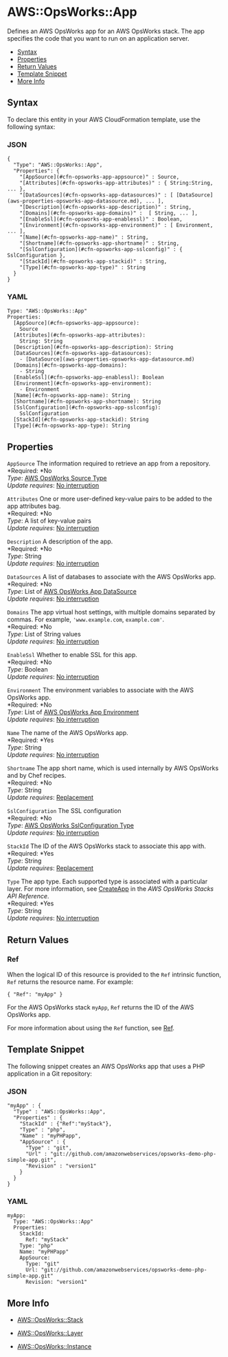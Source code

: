 # AWS::OpsWorks::App<a name="aws-resource-opsworks-app"></a>

Defines an AWS OpsWorks app for an AWS OpsWorks stack\. The app specifies the code that you want to run on an application server\.


+ [Syntax](#aws-resource-opsworks-app-syntax)
+ [Properties](#w3ab2c21c10d842b9)
+ [Return Values](#w3ab2c21c10d842c11)
+ [Template Snippet](#w3ab2c21c10d842c13)
+ [More Info](#w3ab2c21c10d842c15)

## Syntax<a name="aws-resource-opsworks-app-syntax"></a>

To declare this entity in your AWS CloudFormation template, use the following syntax:

### JSON<a name="aws-resource-opsworks-app-syntax.json"></a>

```
{
  "Type": "AWS::OpsWorks::App",
  "Properties": {
    "[AppSource](#cfn-opsworks-app-appsource)" : Source,
    "[Attributes](#cfn-opsworks-app-attributes)" : { String:String, ... },
    "[DataSources](#cfn-opsworks-app-datasources)" : [ [DataSource](aws-properties-opsworks-app-datasource.md), ... ],
    "[Description](#cfn-opsworks-app-description)" : String,
    "[Domains](#cfn-opsworks-app-domains)" :  [ String, ... ],
    "[EnableSsl](#cfn-opsworks-app-enablessl)" : Boolean,
    "[Environment](#cfn-opsworks-app-environment)" : [ Environment, ... ],
    "[Name](#cfn-opsworks-app-name)" : String,
    "[Shortname](#cfn-opsworks-app-shortname)" : String,
    "[SslConfiguration](#cfn-opsworks-app-sslconfig)" : { SslConfiguration },
    "[StackId](#cfn-opsworks-app-stackid)" : String,
    "[Type](#cfn-opsworks-app-type)" : String
  }
}
```

### YAML<a name="aws-resource-opsworks-app-syntax.yaml"></a>

```
Type: "AWS::OpsWorks::App"
Properties: 
  [AppSource](#cfn-opsworks-app-appsource):
    Source
  [Attributes](#cfn-opsworks-app-attributes):
    String: String
  [Description](#cfn-opsworks-app-description): String
  [DataSources](#cfn-opsworks-app-datasources): 
    - [DataSource](aws-properties-opsworks-app-datasource.md)
  [Domains](#cfn-opsworks-app-domains):
    - String
  [EnableSsl](#cfn-opsworks-app-enablessl): Boolean
  [Environment](#cfn-opsworks-app-environment):
    - Environment
  [Name](#cfn-opsworks-app-name): String
  [Shortname](#cfn-opsworks-app-shortname): String
  [SslConfiguration](#cfn-opsworks-app-sslconfig):
    SslConfiguration
  [StackId](#cfn-opsworks-app-stackid): String
  [Type](#cfn-opsworks-app-type): String
```

## Properties<a name="w3ab2c21c10d842b9"></a>

`AppSource`  <a name="cfn-opsworks-app-appsource"></a>
The information required to retrieve an app from a repository\.  
*Required: *No  
*Type*: [AWS OpsWorks Source Type](aws-properties-opsworks-stack-source.md)  
*Update requires*: [No interruption](using-cfn-updating-stacks-update-behaviors.md#update-no-interrupt)

`Attributes`  <a name="cfn-opsworks-app-attributes"></a>
One or more user\-defined key\-value pairs to be added to the app attributes bag\.  
*Required: *No  
*Type*: A list of key\-value pairs  
*Update requires*: [No interruption](using-cfn-updating-stacks-update-behaviors.md#update-no-interrupt)

`Description`  <a name="cfn-opsworks-app-description"></a>
A description of the app\.  
*Required: *No  
*Type*: String  
*Update requires*: [No interruption](using-cfn-updating-stacks-update-behaviors.md#update-no-interrupt)

`DataSources`  <a name="cfn-opsworks-app-datasources"></a>
A list of databases to associate with the AWS OpsWorks app\.  
*Required: *No  
*Type*: List of [AWS OpsWorks App DataSource](aws-properties-opsworks-app-datasource.md)  
*Update requires*: [No interruption](using-cfn-updating-stacks-update-behaviors.md#update-no-interrupt)

`Domains`  <a name="cfn-opsworks-app-domains"></a>
The app virtual host settings, with multiple domains separated by commas\. For example, `'www.example.com`, `example.com'`\.  
*Required: *No  
*Type*: List of String values  
*Update requires*: [No interruption](using-cfn-updating-stacks-update-behaviors.md#update-no-interrupt)

`EnableSsl`  <a name="cfn-opsworks-app-enablessl"></a>
Whether to enable SSL for this app\.  
*Required: *No  
*Type*: Boolean  
*Update requires*: [No interruption](using-cfn-updating-stacks-update-behaviors.md#update-no-interrupt)

`Environment`  <a name="cfn-opsworks-app-environment"></a>
The environment variables to associate with the AWS OpsWorks app\.  
*Required: *No  
*Type*: List of [AWS OpsWorks App Environment](aws-properties-opsworks-app-environment.md)  
*Update requires*: [No interruption](using-cfn-updating-stacks-update-behaviors.md#update-no-interrupt)

`Name`  <a name="cfn-opsworks-app-name"></a>
The name of the AWS OpsWorks app\.  
*Required: *Yes  
*Type*: String  
*Update requires*: [No interruption](using-cfn-updating-stacks-update-behaviors.md#update-no-interrupt)

`Shortname`  <a name="cfn-opsworks-app-shortname"></a>
The app short name, which is used internally by AWS OpsWorks and by Chef recipes\.  
*Required: *No  
*Type*: String  
*Update requires*: [Replacement](using-cfn-updating-stacks-update-behaviors.md#update-replacement)

`SslConfiguration`  <a name="cfn-opsworks-app-sslconfig"></a>
The SSL configuration  
*Required: *No  
*Type*: [AWS OpsWorks SslConfiguration Type](aws-properties-opsworks-app-sslconfiguration.md)  
*Update requires*: [No interruption](using-cfn-updating-stacks-update-behaviors.md#update-no-interrupt)

`StackId`  <a name="cfn-opsworks-app-stackid"></a>
The ID of the AWS OpsWorks stack to associate this app with\.  
*Required: *Yes  
*Type*: String  
*Update requires*: [Replacement](using-cfn-updating-stacks-update-behaviors.md#update-replacement)

`Type`  <a name="cfn-opsworks-app-type"></a>
The app type\. Each supported type is associated with a particular layer\. For more information, see [CreateApp](http://docs.aws.amazon.com/opsworks/latest/APIReference/API_CreateApp.html) in the *AWS OpsWorks Stacks API Reference*\.  
*Required: *Yes  
*Type*: String  
*Update requires*: [No interruption](using-cfn-updating-stacks-update-behaviors.md#update-no-interrupt)

## Return Values<a name="w3ab2c21c10d842c11"></a>

### Ref<a name="w3ab2c21c10d842c11b2"></a>

When the logical ID of this resource is provided to the `Ref` intrinsic function, `Ref` returns the resource name\. For example:

```
{ "Ref": "myApp" }
```

For the AWS OpsWorks stack `myApp`, `Ref` returns the ID of the AWS OpsWorks app\.

For more information about using the `Ref` function, see [Ref](intrinsic-function-reference-ref.md)\.

## Template Snippet<a name="w3ab2c21c10d842c13"></a>

The following snippet creates an AWS OpsWorks app that uses a PHP application in a Git repository:

### JSON<a name="aws-resource-opsworks-app-example.json"></a>

```
"myApp" : {
  "Type" : "AWS::OpsWorks::App",
  "Properties" : {
    "StackId" : {"Ref":"myStack"},
    "Type" : "php",
    "Name" : "myPHPapp",
    "AppSource" : {
      "Type" : "git",
      "Url" : "git://github.com/amazonwebservices/opsworks-demo-php-simple-app.git",
      "Revision" : "version1"
    }
  }
}
```

### YAML<a name="aws-resource-opsworks-app-example.yaml"></a>

```
myApp: 
  Type: "AWS::OpsWorks::App"
  Properties: 
    StackId: 
      Ref: "myStack"
    Type: "php"
    Name: "myPHPapp"
    AppSource: 
      Type: "git"
      Url: "git://github.com/amazonwebservices/opsworks-demo-php-simple-app.git"
      Revision: "version1"
```

## More Info<a name="w3ab2c21c10d842c15"></a>

+ [AWS::OpsWorks::Stack](aws-resource-opsworks-stack.md)

+ [AWS::OpsWorks::Layer](aws-resource-opsworks-layer.md)

+ [AWS::OpsWorks::Instance](aws-resource-opsworks-instance.md)